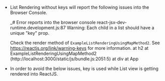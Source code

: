 *   List Rendering without keys will report the following issues into the Browser Console.

    _# Error reports into the browser console
    react-jsx-dev-runtime.development.js:87 Warning: Each child in a list should have a unique "key" prop.

    Check the render method of `ExampleListRenderingUsingMapMethod2`. See https://reactjs.org/link/warning-keys for more information.
        at h2
        at ExampleListRenderingUsingMapMethod2 (http://localhost:3000/static/js/bundle.js:2051:5)
        at div
        at App 

* In order to avoid the below issues, key is used while List view is getting rendered into ReactJS.    